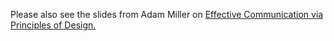 Please also see the slides from Adam Miller on [Effective Communication via Principles of Design.](https://github.com/LSSTC-DSFP/LSSTC-DSFP-Sessions/blob/master/Session9/Day2/2019_06_DSFP_design_viz.pdf)
